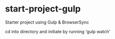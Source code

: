 # start-project-gulp
Starter project using Gulp &amp; BrowserSync

cd into directory and initiate by running 'gulp watch'